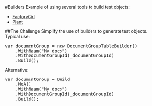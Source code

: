 #Builders
Example of using several tools to build test objects:
- [FactoryGirl](https://github.com/JamesKovacs/FactoryGirl.NET)
- [Plant](https://github.com/jbrechtel/plant)

##The Challenge
Simplify the use of builders to generate test objects. Typical use:
<pre lang='csharp'>
var documentGroup = new DocumentGroupTableBuilder()
    .WithNaam("My docs")
    .WithDocumentGroupId(_documentGroupId)
    .Build();
</pre>
 
Alternative:
<pre lang='csharp'>
var documentGroup = Build
    .MeA<DocumentGroupTable>()
    .WithNaam("My docs")
    .WithDocumentGroupId(_documentGroupId)
    .Build();
</pre>
